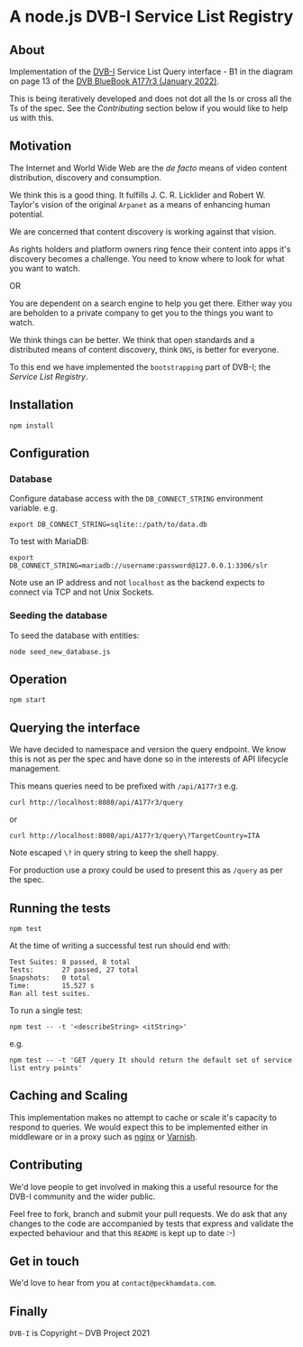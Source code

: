 # A node.js DVB-I Service List Registry

## About

Implementation of the [DVB-I](https://dvb-i.tv/) Service List Query interface - B1
in the diagram on page 13 of the [DVB BlueBook A177r3 (January 2022)](https://dvb.org/wp-content/uploads/2021/06/A177r3_Service-Discovery-and-Programme-Metadata-for-DVB-I_January-2022.pdf).

This is being iteratively developed and does not dot all the Is or cross all the Ts 
of the spec. See the _Contributing_ section below if you would like to help us with this.

## Motivation

The Internet and World Wide Web are the _de facto_ means of video content
distribution, discovery and consumption.

We think this is a good thing. It fulfills J. C. R. Licklider and Robert W. Taylor's vision of the original `Arpanet` as a means of enhancing human potential.

We are concerned that content discovery is working against that vision.

As rights holders and platform owners ring fence their content into apps
it's discovery becomes a challenge. You need to know where to look for what you want to watch.

OR

You are dependent on a search engine to help you get there. Either way you are beholden to a private company to get you to the things you want to watch.

We think things can be better. We think that open standards and a distributed means of
content discovery, think `DNS`, is better for everyone.

To this end we have implemented the `bootstrapping` part of DVB-I; the _Service List Registry_.

## Installation

`npm install`

## Configuration

### Database

Configure database access with the `DB_CONNECT_STRING` environment variable. e.g.

```
export DB_CONNECT_STRING=sqlite::/path/to/data.db
```

To test with MariaDB:

```
export DB_CONNECT_STRING=mariadb://username:password@127.0.0.1:3306/slr
```

Note use an IP address and not `localhost` as the backend expects to connect via TCP and not Unix Sockets.

### Seeding the database

To seed the database with entities:

```
node seed_new_database.js
```

## Operation

`npm start`

## Querying the interface

We have decided to namespace and version the query endpoint. We know this is not as 
per the spec and have done so in the interests of API lifecycle management.

This means queries need to be prefixed with `/api/A177r3` e.g.

```
curl http://localhost:8080/api/A177r3/query
```

or

```
curl http://localhost:8080/api/A177r3/query\?TargetCountry=ITA
```

Note escaped `\?` in query string to keep the shell happy.

For production use a proxy could be used to present this as `/query` as per the spec.

## Running the tests

`npm test`

At the time of writing a successful test run should end with:

```
Test Suites: 8 passed, 8 total
Tests:       27 passed, 27 total
Snapshots:   0 total
Time:        15.527 s
Ran all test suites.
```

To run a single test:

```
npm test -- -t '<describeString> <itString>'
```

e.g.

```
npm test -- -t 'GET /query It should return the default set of service list entry points'
```

## Caching and Scaling

This implementation makes no attempt to cache or scale it's capacity to respond to queries.
We would expect this to be implemented either in middleware or in a proxy such as [nginx](https://www.nginx.com/resources/wiki/start/topics/examples/reverseproxycachingexample/)
or [Varnish](https://varnish-cache.org/).

## Contributing

We'd love people to get involved in making this a useful resource for the DVB-I community
and the wider public.

Feel free to fork, branch and submit your pull requests. We do ask that any changes to 
the code are accompanied by tests that express and validate the expected behaviour and that
this `README` is kept up to date :-)

## Get in touch

We'd love to hear from you at `contact@peckhamdata.com`.

## Finally

`DVB-I` is Copyright – DVB Project 2021
